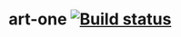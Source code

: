 # art-one [![Build status][travis-image]][travis-url]

[travis-image]: https://travis-ci.com/Renzi0n/art-one-project.svg?branch=master
[travis-url]: https://travis-ci.com/github/Renzi0n/art-one-project
